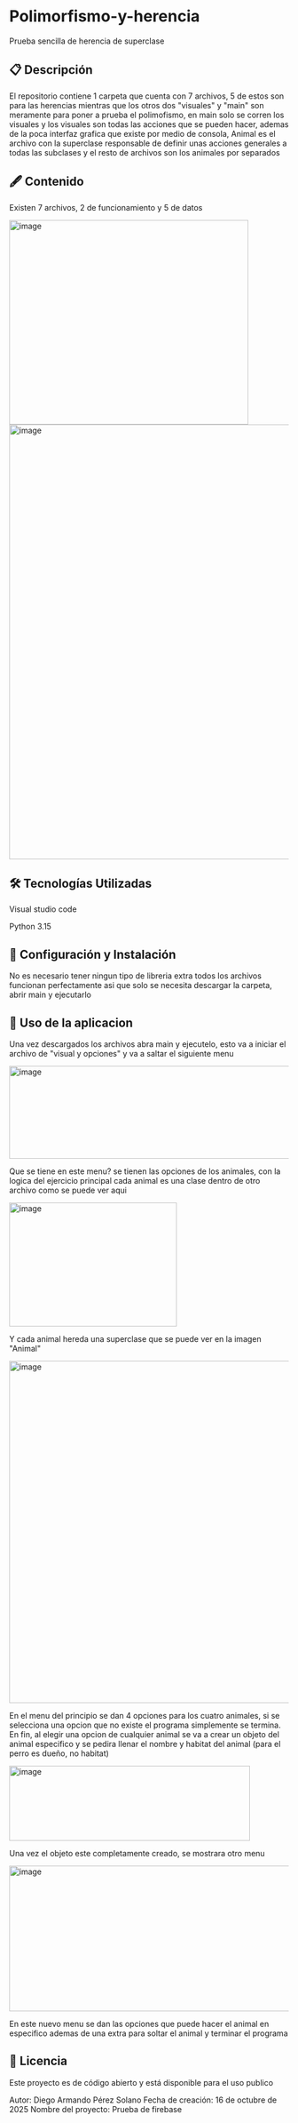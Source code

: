 # Polimorfismo-y-herencia
Prueba sencilla de herencia de superclase

📋 Descripción
-------------------------------------------------------------------------------------------------------------------------------------------------------------------
El repositorio contiene 1 carpeta que cuenta con 7 archivos, 5 de estos son para las herencias mientras que los otros dos "visuales" y "main" son meramente para poner a prueba el polimofismo, en main solo se corren los visuales y los visuales son todas las acciones que se pueden hacer, ademas de la poca interfaz grafica que existe por medio de consola, Animal es el archivo con la superclase responsable de definir unas acciones generales a todas las subclases y el resto de archivos son los animales por separados

🖋️ Contenido
-------------------------------------------------------------------------------------------------------------------------------------------------------------------
Existen 7 archivos, 2 de funcionamiento y 5 de datos 

<img width="431" height="368" alt="image" src="https://github.com/user-attachments/assets/8ce25ea4-572f-4c95-9985-fac27c6714dd" />
<img width="1528" height="783" alt="image" src="https://github.com/user-attachments/assets/5151827b-d389-4f35-81c0-8c5589ecf0a8" />


🛠️ Tecnologías Utilizadas
-------------------------------------------------------------------------------------------------------------------------------------------------------------------
Visual studio code

Python 3.15

🔧 Configuración y Instalación
-------------------------------------------------------------------------------------------------------------------------------------------------------------------
No es necesario tener ningun tipo de libreria extra todos los archivos funcionan perfectamente asi que solo se necesita descargar la carpeta, abrir main y ejecutarlo

🔧 Uso de la aplicacion
-------------------------------------------------------------------------------------------------------------------------------------------------------------------
Una vez descargados los archivos abra main y ejecutelo, esto va a iniciar el archivo de "visual y opciones" y va a saltar el siguiente menu

<img width="1090" height="167" alt="image" src="https://github.com/user-attachments/assets/480b224e-e552-4554-be85-cb705822493b" />

Que se tiene en este menu? se tienen las opciones de los animales, con la logica del ejercicio principal cada animal es una clase dentro de otro archivo como se puede ver aqui

<img width="302" height="223" alt="image" src="https://github.com/user-attachments/assets/0a8bca67-4513-4bf5-87d9-69ab9da88cc8" />

Y cada animal hereda una superclase que se puede ver en la imagen "Animal" 

<img width="747" height="616" alt="image" src="https://github.com/user-attachments/assets/212301dd-a5a9-4892-beb8-88708aff3512" />

En el menu del principio se dan 4 opciones para los cuatro animales, si se selecciona una opcion que no existe el programa simplemente se termina.
En fin, al elegir una opcion de cualquier animal se va a crear un objeto del animal especifico y se pedira llenar el nombre y habitat del animal (para el perro es dueño, no habitat)

<img width="434" height="135" alt="image" src="https://github.com/user-attachments/assets/b6fe031c-f70c-4171-8393-a61e49085e4f" />

Una vez el objeto este completamente creado, se mostrara otro menu

<img width="1076" height="262" alt="image" src="https://github.com/user-attachments/assets/36994aae-a6e1-4ac5-b0fd-227fbe39877e" />

En este nuevo menu se dan las opciones que puede hacer el animal en especifico ademas de una extra para soltar el animal y terminar el programa

📄 Licencia
-------------------------------------------------------------------------------------------------------------------------------------------------------------------
Este proyecto es de código abierto y está disponible para el uso publico

Autor: Diego Armando Pérez Solano
Fecha de creación: 16 de octubre de 2025
Nombre del proyecto: Prueba de firebase
